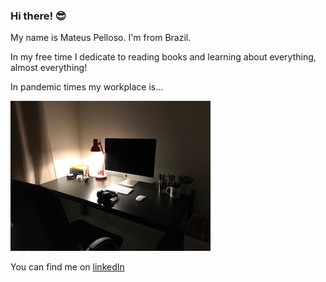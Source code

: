### Hi there! 😎
My name is Mateus Pelloso. I'm from Brazil.

In my free time I dedicate to reading books and learning about everything, almost everything!

In pandemic times my workplace is...

![workplace](https://github.com/mateuspelloso/mateuspelloso/blob/master/workplace.jpeg)

You can find me on [linkedIn](http://linkedin.com/in/mateus-pelloso-2924833)

<!--
**mateuspelloso/mateuspelloso** is a ✨ _special_ ✨ repository because its `README.md` (this file) appears on your GitHub profile.

Here are some ideas to get you started:

- 🔭 I’m currently working on ...
- 🌱 I’m currently learning ...
- 👯 I’m looking to collaborate on ...
- 🤔 I’m looking for help with ...
- 💬 Ask me about ...
- 📫 How to reach me: ...
- 😄 Pronouns: ...
- ⚡ Fun fact: ...

RoadMap:

##### [x] start learning about git
##### [x] start learning about github
##### [] finish watching youtube about git
##### [] creates list about git/github sites, texts, articles and videos
##### [] picture about workplace out of pandemic times.
##### [] information about Research DDoS
##### [] R project about text analysis functions
##### [] R text about features memorys and processors 
##### [] R study group
##### [] python projects:
##### [] [] google calendar apointments scraping
##### [] [] system information to research about students from course
##### [] blog oconfinado.com.br


-->
